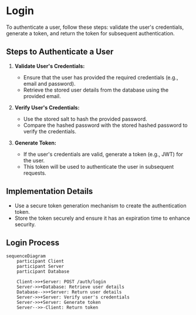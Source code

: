 # Login

To authenticate a user, follow these steps: validate the user's credentials, generate a token, and return the token for subsequent authentication.

## Steps to Authenticate a User

1. **Validate User's Credentials:**
    - Ensure that the user has provided the required credentials (e.g., email and password).
    - Retrieve the stored user details from the database using the provided email.

2. **Verify User's Credentials:**
    - Use the stored salt to hash the provided password.
    - Compare the hashed password with the stored hashed password to verify the credentials.

3. **Generate Token:**
    - If the user's credentials are valid, generate a token (e.g., JWT) for the user.
    - This token will be used to authenticate the user in subsequent requests.

## Implementation Details

- Use a secure token generation mechanism to create the authentication token.
- Store the token securely and ensure it has an expiration time to enhance security.

## Login Process

```mermaid
sequenceDiagram
    participant Client
    participant Server
    participant Database

    Client->>+Server: POST /auth/login
    Server->>+Database: Retrieve user details
    Database-->>+Server: Return user details
    Server->>+Server: Verify user's credentials
    Server->>+Server: Generate token
    Server-->>-Client: Return token
```